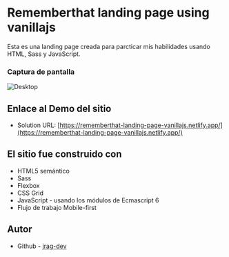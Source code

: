# Rememberthat landing page using vanillajs

Esta es una landing page creada para parcticar mis habilidades usando HTML, Sass y JavaScript.


### Captura de pantalla

![Desktop](./design/desktop-full-design.png)

## Enlace al Demo del sitio

- Solution URL: [https://rememberthat-landing-page-vanillajs.netlify.app/](https://rememberthat-landing-page-vanillajs.netlify.app/)

## El sitio fue construido con

- HTML5 semántico
- Sass
- Flexbox
- CSS Grid
- JavaScript - usando los módulos de Ecmascript 6
- Flujo de trabajo Mobile-first

## Autor

- Github - [jrag-dev](https://github.com/jrag-dev)